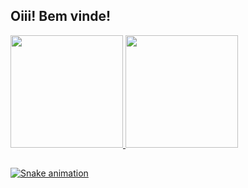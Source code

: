 ## Oiii! Bem vinde!
 <div>
  <a href="https://github.com/izadoramatias">
  <img height="180em" src="https://github-readme-stats.vercel.app/api?username=rafaballerini&show_icons=true&theme=dracula&include_all_commits=true&count_private=true"/>
  <img height="180em" src="https://github-readme-stats.vercel.app/api/top-langs/?username=rafaballerini&layout=compact&langs_count=16&theme=dracula"/>
</div>
  
  ##
 
<div> 
 
  ![Snake animation](https://github.com/izadoramatias/izadoramatias/blob/output/github-contribution-grid-snake.svg)
 
</div>
